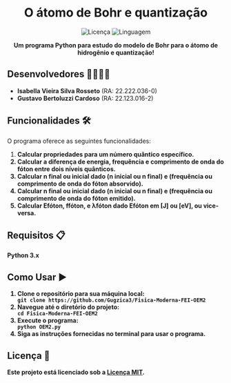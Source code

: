 <h1 align="center">O átomo de Bohr e quantização</h1>
<p align="center">
  <img src="https://img.shields.io/github/license/IsaRosseto/FisicaModerna.svg" alt="Licença">
  <img src="https://img.shields.io/github/languages/top/IsaRosseto/FisicaModerna.svg" alt="Linguagem">
</p>
<p align="center">
  <strong>Um programa Python para estudo do modelo de Bohr para o átomo de hidrogênio e quantização!</strong>
</p>

  <h2>Desenvolvedores 👩‍💻👨‍💻</h2>

  <ul>
        <li><strong>Isabella Vieira Silva Rosseto</strong> (RA: 22.222.036-0)</li>
        <li><strong>Gustavo Bertoluzzi Cardoso</strong> (RA: 22.123.016-2)</li>
  </ul>

  <h2>Funcionalidades 🛠️</h2>

  <p>O programa oferece as seguintes funcionalidades:</p>

  <ol>
        <li><strong>Calcular propriedades para um número quântico específico.</li>
        <li><strong>Calcular a diferença de energia, frequência e comprimento de onda do fóton entre dois níveis quânticos.</li>
        <li><strong>Calcular n final ou inicial dado (n inicial ou n final) e (frequência ou comprimento de onda do fóton absorvido).</li>
        <li><strong>Calcular n final ou inicial dado (n inicial ou n final) e (frequência ou comprimento de onda do fóton emitido).</li>
        <li><strong>Calcular Efóton, ffóton, e λfóton dado Efóton em [J] ou [eV], ou vice-versa.</li>
    </ol>

<h2>Requisitos 📋</h2>

  <p>Python 3.x</p>

  <h2>Como Usar ▶️</h2>

<ol>
        <li>Clone o repositório para sua máquina local:</li>
        <code>git clone https://github.com/Gugzica3/Fisica-Moderna-FEI-OEM2</code>
        <li>Navegue até o diretório do projeto:</li>
        <code>cd Fisica-Moderna-FEI-OEM2</code>
        <li>Execute o programa:</li>
        <code>python OEM2.py</code>
        <li>Siga as instruções fornecidas no terminal para usar o programa.</li>
    </ol>

  <h2>Licença 📝</h2>

  <p>Este projeto está licenciado sob a <a href="https://opensource.org/licenses/MIT">Licença MIT</a>.</p>
</body>
</html>
